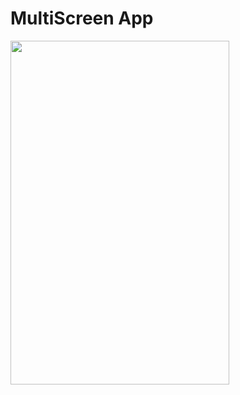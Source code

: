 # MultiScreen App

<img src="https://user-images.githubusercontent.com/69693530/103080664-4d8b9300-45fc-11eb-8768-fa6f176d0775.gif" width="350" height="550">
